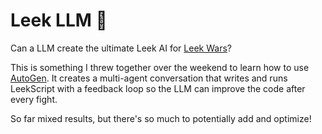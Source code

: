 # Leek LLM 🥬

Can a LLM create the ultimate Leek AI for [Leek Wars](https://leekwars.com)? 

This is something I threw together over the weekend to learn how to use [AutoGen](https://microsoft.github.io/autogen/). It creates a multi-agent conversation that writes and runs LeekScript with a feedback loop so the LLM can improve the code after every fight.

So far mixed results, but there's so much to potentially add and optimize!
